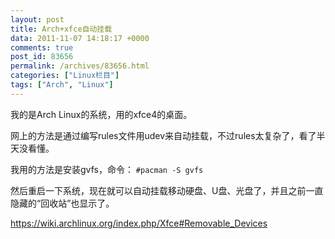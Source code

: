 ```yaml
---
layout: post
title: Arch+xfce自动挂载
data: 2011-11-07 14:18:17 +0000
comments: true
post_id: 83656
permalink: /archives/83656.html
categories: ["Linux栏目"]
tags: ["Arch", "Linux"]
---
```


我的是Arch Linux的系统，用的xfce4的桌面。

网上的方法是通过编写rules文件用udev来自动挂载，不过rules太复杂了，看了半天没看懂。

我用的方法是安装gvfs，命令：
`#pacman -S gvfs`

然后重启一下系统，现在就可以自动挂载移动硬盘、U盘、光盘了，并且之前一直隐藏的“回收站”也显示了。

https://wiki.archlinux.org/index.php/Xfce#Removable_Devices
